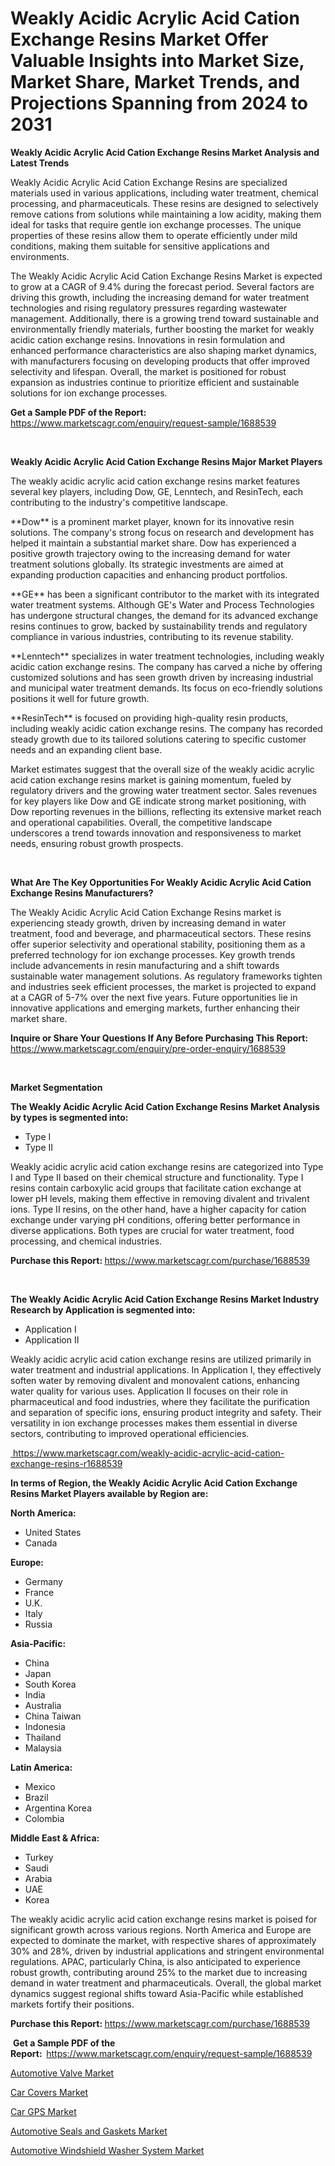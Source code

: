 <p><h1>Weakly Acidic Acrylic Acid Cation Exchange Resins Market Offer Valuable Insights into Market Size, Market Share, Market Trends, and Projections Spanning from 2024 to 2031</h1></p><p><strong>Weakly Acidic Acrylic Acid Cation Exchange Resins Market Analysis and Latest Trends</strong></p>
<p><p>Weakly Acidic Acrylic Acid Cation Exchange Resins are specialized materials used in various applications, including water treatment, chemical processing, and pharmaceuticals. These resins are designed to selectively remove cations from solutions while maintaining a low acidity, making them ideal for tasks that require gentle ion exchange processes. The unique properties of these resins allow them to operate efficiently under mild conditions, making them suitable for sensitive applications and environments.</p><p>The Weakly Acidic Acrylic Acid Cation Exchange Resins Market is expected to grow at a CAGR of 9.4% during the forecast period. Several factors are driving this growth, including the increasing demand for water treatment technologies and rising regulatory pressures regarding wastewater management. Additionally, there is a growing trend toward sustainable and environmentally friendly materials, further boosting the market for weakly acidic cation exchange resins. Innovations in resin formulation and enhanced performance characteristics are also shaping market dynamics, with manufacturers focusing on developing products that offer improved selectivity and lifespan. Overall, the market is positioned for robust expansion as industries continue to prioritize efficient and sustainable solutions for ion exchange processes.</p></p>
<p><strong>Get a Sample PDF of the Report:&nbsp;</strong> <a href="https://www.marketscagr.com/enquiry/request-sample/1688539?utm_campaign=1529&utm_medium=2&utm_source=Github&utm_content=ia&utm_term=19102024&utm_id=weakly-acidic-acrylic-acid-cation-exchange-resins">https://www.marketscagr.com/enquiry/request-sample/1688539</a></p>
<p>&nbsp;</p>
<p><strong>Weakly Acidic Acrylic Acid Cation Exchange Resins Major Market Players</strong></p>
<p><p>The weakly acidic acrylic acid cation exchange resins market features several key players, including Dow, GE, Lenntech, and ResinTech, each contributing to the industry's competitive landscape. </p><p>**Dow** is a prominent market player, known for its innovative resin solutions. The company's strong focus on research and development has helped it maintain a substantial market share. Dow has experienced a positive growth trajectory owing to the increasing demand for water treatment solutions globally. Its strategic investments are aimed at expanding production capacities and enhancing product portfolios.</p><p>**GE** has been a significant contributor to the market with its integrated water treatment systems. Although GE's Water and Process Technologies has undergone structural changes, the demand for its advanced exchange resins continues to grow, backed by sustainability trends and regulatory compliance in various industries, contributing to its revenue stability.</p><p>**Lenntech** specializes in water treatment technologies, including weakly acidic cation exchange resins. The company has carved a niche by offering customized solutions and has seen growth driven by increasing industrial and municipal water treatment demands. Its focus on eco-friendly solutions positions it well for future growth.</p><p>**ResinTech** is focused on providing high-quality resin products, including weakly acidic cation exchange resins. The company has recorded steady growth due to its tailored solutions catering to specific customer needs and an expanding client base.</p><p>Market estimates suggest that the overall size of the weakly acidic acrylic acid cation exchange resins market is gaining momentum, fueled by regulatory drivers and the growing water treatment sector. Sales revenues for key players like Dow and GE indicate strong market positioning, with Dow reporting revenues in the billions, reflecting its extensive market reach and operational capabilities. Overall, the competitive landscape underscores a trend towards innovation and responsiveness to market needs, ensuring robust growth prospects.</p></p>
<p>&nbsp;</p>
<p><strong>What Are The Key Opportunities For Weakly Acidic Acrylic Acid Cation Exchange Resins Manufacturers?</strong></p>
<p><p>The Weakly Acidic Acrylic Acid Cation Exchange Resins market is experiencing steady growth, driven by increasing demand in water treatment, food and beverage, and pharmaceutical sectors. These resins offer superior selectivity and operational stability, positioning them as a preferred technology for ion exchange processes. Key growth trends include advancements in resin manufacturing and a shift towards sustainable water management solutions. As regulatory frameworks tighten and industries seek efficient processes, the market is projected to expand at a CAGR of 5-7% over the next five years. Future opportunities lie in innovative applications and emerging markets, further enhancing their market share.</p></p>
<p><strong>Inquire or Share Your Questions If Any Before Purchasing This Report:</strong> <a href="https://www.marketscagr.com/enquiry/pre-order-enquiry/1688539?utm_campaign=1529&utm_medium=2&utm_source=Github&utm_content=ia&utm_term=19102024&utm_id=weakly-acidic-acrylic-acid-cation-exchange-resins">https://www.marketscagr.com/enquiry/pre-order-enquiry/1688539</a></p>
<p>&nbsp;</p>
<p><strong>Market Segmentation</strong></p>
<p><strong>The Weakly Acidic Acrylic Acid Cation Exchange Resins Market Analysis by types is segmented into:</strong></p>
<p><ul><li>Type I</li><li>Type II</li></ul></p>
<p><p>Weakly acidic acrylic acid cation exchange resins are categorized into Type I and Type II based on their chemical structure and functionality. Type I resins contain carboxylic acid groups that facilitate cation exchange at lower pH levels, making them effective in removing divalent and trivalent ions. Type II resins, on the other hand, have a higher capacity for cation exchange under varying pH conditions, offering better performance in diverse applications. Both types are crucial for water treatment, food processing, and chemical industries.</p></p>
<p><strong>Purchase this Report:&nbsp;</strong><a href="https://www.marketscagr.com/purchase/1688539?utm_campaign=1529&utm_medium=2&utm_source=Github&utm_content=ia&utm_term=19102024&utm_id=weakly-acidic-acrylic-acid-cation-exchange-resins">https://www.marketscagr.com/purchase/1688539</a></p>
<p>&nbsp;</p>
<p><strong>The Weakly Acidic Acrylic Acid Cation Exchange Resins Market Industry Research by Application is segmented into:</strong></p>
<p><ul><li>Application I</li><li>Application II</li></ul></p>
<p><p>Weakly acidic acrylic acid cation exchange resins are utilized primarily in water treatment and industrial applications. In Application I, they effectively soften water by removing divalent and monovalent cations, enhancing water quality for various uses. Application II focuses on their role in pharmaceutical and food industries, where they facilitate the purification and separation of specific ions, ensuring product integrity and safety. Their versatility in ion exchange processes makes them essential in diverse sectors, contributing to improved operational efficiencies.</p></p>
<p><a href="https://www.marketscagr.com/weakly-acidic-acrylic-acid-cation-exchange-resins-r1688539?utm_campaign=1529&utm_medium=2&utm_source=Github&utm_content=ia&utm_term=19102024&utm_id=weakly-acidic-acrylic-acid-cation-exchange-resins">&nbsp;https://www.marketscagr.com/weakly-acidic-acrylic-acid-cation-exchange-resins-r1688539</a></p>
<p><strong>In terms of Region, the Weakly Acidic Acrylic Acid Cation Exchange Resins Market Players available by Region are:</strong></p>
<p>
    <p> <strong> North America: </strong>
        <ul>
            <li>United States</li>
            <li>Canada</li>
        </ul>
        </p> 
    <p> <strong> Europe: </strong>
        <ul>
            <li>Germany</li>
            <li>France</li>
            <li>U.K.</li>
            <li>Italy</li>
            <li>Russia</li>
        </ul>
        </p> 
    <p> <strong> Asia-Pacific: </strong>
        <ul>
            <li>China</li>
            <li>Japan</li>
            <li>South Korea</li>
            <li>India</li>
            <li>Australia</li>
            <li>China Taiwan</li>
            <li>Indonesia</li>
            <li>Thailand</li>
            <li>Malaysia</li>
        </ul>
        </p> 
    <p> <strong> Latin America: </strong>
        <ul>
            <li>Mexico</li>
            <li>Brazil</li>
            <li>Argentina Korea</li>
            <li>Colombia</li>
        </ul>
        </p> 
    <p> <strong> Middle East & Africa: </strong>
        <ul>
            <li>Turkey</li>
            <li>Saudi</li>
            <li>Arabia</li>
            <li>UAE</li>
            <li>Korea</li>
        </ul>
    </p>
    </p>
<p><p>The weakly acidic acrylic acid cation exchange resins market is poised for significant growth across various regions. North America and Europe are expected to dominate the market, with respective shares of approximately 30% and 28%, driven by industrial applications and stringent environmental regulations. APAC, particularly China, is also anticipated to experience robust growth, contributing around 25% to the market due to increasing demand in water treatment and pharmaceuticals. Overall, the global market dynamics suggest regional shifts toward Asia-Pacific while established markets fortify their positions.</p></p>
<p><strong>Purchase this Report: </strong><a href="https://www.marketscagr.com/purchase/1688539?utm_campaign=1529&utm_medium=2&utm_source=Github&utm_content=ia&utm_term=19102024&utm_id=weakly-acidic-acrylic-acid-cation-exchange-resins">https://www.marketscagr.com/purchase/1688539</a></p>
<p>&nbsp;<strong>Get a Sample PDF of the Report:&nbsp;&nbsp;</strong><a href="https://www.marketscagr.com/enquiry/request-sample/1688539?utm_campaign=1529&utm_medium=2&utm_source=Github&utm_content=ia&utm_term=19102024&utm_id=weakly-acidic-acrylic-acid-cation-exchange-resins">https://www.marketscagr.com/enquiry/request-sample/1688539</a></p>
<p><strong></strong></p>
<p><p><a href="https://www.linkedin.com/pulse/automotive-valve-market-penetration-strategies-untapped-y0pce?utm_campaign=1529&utm_medium=2&utm_source=Github&utm_content=ia&utm_term=19102024&utm_id=weakly-acidic-acrylic-acid-cation-exchange-resins">Automotive Valve Market</a></p><p><a href="https://www.linkedin.com/pulse/car-covers-landscape-product-spectrum-market-trajectories-2024-2031-2wbie?utm_campaign=1529&utm_medium=2&utm_source=Github&utm_content=ia&utm_term=19102024&utm_id=weakly-acidic-acrylic-acid-cation-exchange-resins">Car Covers Market</a></p><p><a href="https://www.linkedin.com/pulse/strategic-market-insights-global-car-gps-2024-2031-observi-u2qse?utm_campaign=1529&utm_medium=2&utm_source=Github&utm_content=ia&utm_term=19102024&utm_id=weakly-acidic-acrylic-acid-cation-exchange-resins">Car GPS Market</a></p><p><a href="https://www.linkedin.com/pulse/global-automotive-seals-gaskets-market-size-trends-analysis-regional-4isre?utm_campaign=1529&utm_medium=2&utm_source=Github&utm_content=ia&utm_term=19102024&utm_id=weakly-acidic-acrylic-acid-cation-exchange-resins">Automotive Seals and Gaskets Market</a></p><p><a href="https://www.linkedin.com/pulse/automotive-windshield-washer-system-market-global-regional-xo4ye?utm_campaign=1529&utm_medium=2&utm_source=Github&utm_content=ia&utm_term=19102024&utm_id=weakly-acidic-acrylic-acid-cation-exchange-resins">Automotive Windshield Washer System Market</a></p></p>